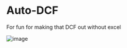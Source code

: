 # Auto-DCF
For fun for making that DCF out without excel

![image](https://github.com/andrewchan868/Auto-DCF/assets/66477660/840e7b04-660c-4e77-992b-c2b3ee531133)
